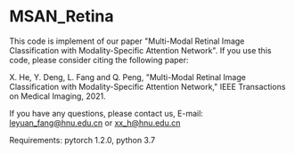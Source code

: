 # MSAN_Retina
This code is implement of our paper "Multi-Modal Retinal Image Classification with Modality-Specific Attention Network". If you use this code, please consider citing the following paper:

X. He, Y. Deng, L. Fang and Q. Peng, "Multi-Modal Retinal Image Classification with Modality-Specific Attention Network," IEEE Transactions on Medical Imaging, 2021.

If you have any questions, please contact us, E-mail: leyuan_fang@hnu.edu.cn or xx_h@hnu.edu.cn

Requirements: pytorch 1.2.0, python 3.7
